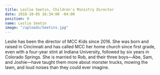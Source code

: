 ```yaml
---
title: Leslie Seetin, Children's Ministry Director
date: 2018-10-05 16:34:00 -04:00
position: 0
name: Leslie Seetin
image: "/uploads/Seetins.jpg"
---
```


Leslie has been the director of MCC Kids since 2016. She was born and raised in Cincinnati and has called MCC her home church since first grade, even with a four-year stint at Indiana University, followed by six years in Colorado Springs. She is married to Rob, and their three boys—Abe, Sam, and Joshie—have taught them more about monster trucks, mowing the lawn, and loud noises than they could ever imagine. 
